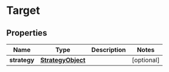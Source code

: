 
# Target

## Properties
Name | Type | Description | Notes
------------ | ------------- | ------------- | -------------
**strategy** | [**StrategyObject**](StrategyObject.md) |  |  [optional]



